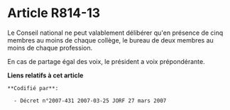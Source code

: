 # Article R814-13

Le Conseil national ne peut valablement délibérer qu'en présence de cinq membres au moins de chaque collège, le bureau de
deux membres au moins de chaque profession.

En cas de partage égal des voix, le président a voix prépondérante.

**Liens relatifs à cet article**

	**Codifié par**:

	  - Décret n°2007-431 2007-03-25 JORF 27 mars 2007
